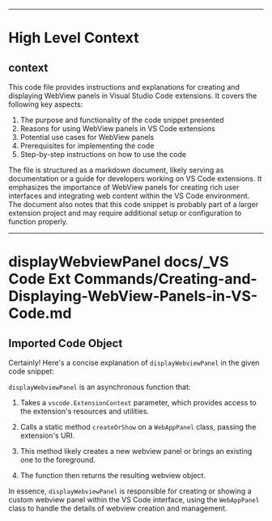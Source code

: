 

  ---
# High Level Context
## context
This code file provides instructions and explanations for creating and displaying WebView panels in Visual Studio Code extensions. It covers the following key aspects:

1. The purpose and functionality of the code snippet presented
2. Reasons for using WebView panels in VS Code extensions
3. Potential use cases for WebView panels
4. Prerequisites for implementing the code
5. Step-by-step instructions on how to use the code

The file is structured as a markdown document, likely serving as documentation or a guide for developers working on VS Code extensions. It emphasizes the importance of WebView panels for creating rich user interfaces and integrating web content within the VS Code environment. The document also notes that this code snippet is probably part of a larger extension project and may require additional setup or configuration to function properly.

---
# displayWebviewPanel docs/_VS Code Ext Commands/Creating-and-Displaying-WebView-Panels-in-VS-Code.md
## Imported Code Object
Certainly! Here's a concise explanation of `displayWebviewPanel` in the given code snippet:

`displayWebviewPanel` is an asynchronous function that:

1. Takes a `vscode.ExtensionContext` parameter, which provides access to the extension's resources and utilities.

2. Calls a static method `createOrShow` on a `WebAppPanel` class, passing the extension's URI.

3. This method likely creates a new webview panel or brings an existing one to the foreground.

4. The function then returns the resulting webview object.

In essence, `displayWebviewPanel` is responsible for creating or showing a custom webview panel within the VS Code interface, using the `WebAppPanel` class to handle the details of webview creation and management.

  